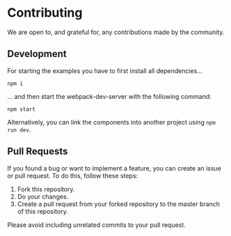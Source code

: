 # Contributing #

We are open to, and grateful for, any contributions made by the community.

## Development ##

For starting the examples you have to first install all dependencies...
```
npm i
```
... and then start the webpack-dev-server with the following command:

```
npm start
```

Alternatively, you can link the components into another project using ``npm run dev``.

## Pull Requests ##

If you found a bug or want to implement a feature, you can create an issue or pull request. To do this, follow these steps:

1. Fork this repository.
2. Do your changes.
3. Create a pull request from your forked repository to the master branch of this repository.

Please avoid including unrelated commits to your pull request.
